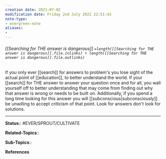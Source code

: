 ```yaml
---
creation date: 2021-07-02
modification date: Friday 2nd July 2021 22:51:43
note-type: 
- evergreen-note
aliases:
- 
---
```


###### [[Searching for THE answer is dangerous]] `=length([[Searching for THE answer is dangerous]].file.inlinks) + length([[Searching for THE answer is dangerous]].file.outlinks)`

If you only ever [[search]] for answers to problem's you lose sight of the actual point of [[education]], to better understand the world. If your [[search]] for THE answer to answer your question once and for all, you wall yourself off to better understanding that may come from finding out why that answer is wrong or needs to be built on. Additionally, if you spend a long time looking for this answer you will [[subconscious|subconsciously]] be unwilling to accept criticism of that point. Look for answers don't look for solutions.

---

**Status**:: #EVER/SPROUT/CULTIVATE 

**Related-Topics**:: 
	
**Sub-Topics**::
	
**References**
